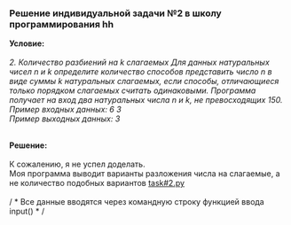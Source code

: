 <html>
<h3>Решение индивидуальной задачи №2 в школу программирования hh</h3>
<b>Условие:</b>
<i>
<br><br>
2. Количество разбиений на k слагаемых
Для данных натуральных чисел n и k определите количество способов представить число n в виде суммы k натуральных слагаемых, если способы, отличающиеся только порядком слагаемых считать одинаковыми.
Программа получает на вход два натуральных числа n и k, не превосходящих 150.
<br>
Пример входных данных:
6 3
<br>
Пример выходных данных:
3
<br><br></i>
</p>
<b>Решение:</b><br><br>
К сожалению, я не успел доделать. <br>Моя программа выводит варианты разложения числа на слагаемые, а не количество подобных вариантов
<a href="https://github.com/fx2ztqx/hh-school-of-programming_task-2/blob/master/task%232.py">task#2.py
</a><br><br>
<h7>/ * Все данные вводятся через командную строку функцией ввода input() * / <h7>
</html>

